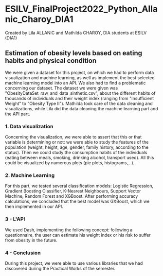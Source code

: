 # ESILV_FinalProject2022_Python_Allanic_Charoy_DIA1
Created by Lila ALLANIC and Mathilda CHAROY, DIA students at ESILV (DIA1)

## Estimation of obesity levels based on eating habits and physical condition

We were given a dataset for this project, on which we had to perform data visualization and machine learning, as well as implement the best selected machine learning model into an API. We also had to find a problematic concerning our dataset.
The dataset we were given was "ObesityDataSet_raw_and_data_sinthetic.csv", about the different habits of thousands of individuals and their weight index (ranging from "Insufficient Weight" to "Obesity Type II").
Mathilda took care of the data cleaning and visualizations, while Lila did the data cleaning the machine learning part and the API part.

### 1. Data  visualization

Concerning the visualization, we were able to assert that this or that variable is determining or not: we were able to study the features of the population (weight, height, age, gender, family history, according to the status).
Then we could study the consumption habits of the individuals (eating between meals, smoking, drinking alcohol, transport used). 
All this could be visualized by numerous plots (pie plots, histograms,...).

### 2. Machine Learning

For this part, we tested several classification models: Logistic Regression, Gradient Boosting Classifier, K-Nearest Neighbours, Support Vector Machine, Random Forest and XGBoost. After performing accuracy calculations, we concluded that the best model was GXBoost, which we then implemented in our API. 

### 3 - L'API

We used Dash, implementing the following concept: following a questionnaire, the user can estimate his weight index or his risk to suffer from obesity in the future.

### 4 - Conclusion

During this project, we were able to use various libraries that we had discovered during the Practical Works of the semester.
